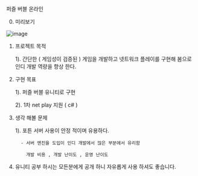 퍼즐 버블 온라인

0. 미리보기

![image](https://user-images.githubusercontent.com/10812487/155089694-e98c6c40-4943-4b69-a897-5244a55c8fec.png)


1. 프로젝트 목적 

    1). 간단한 ( 게임성이 검증된 ) 게임을 개발하고 넷트워크 플레이를 구현해 봄으로 인디 개발 역량을 향상 한다.

2. 구현 목표

    1). 퍼즐 버블 유니티로 구현 
  
    2). 1차 net play 지원 ( c# )
  
  
3. 생각 해볼 문제

    1). 포튼 서버 사용이 안정 적이며 유용하다.
  
         - 서버 엔진을 도입이 인디 개발에서 많은 부분에서 유리함
     
           개발 비용 , 개발 난이도 , 운영 난이도
       
       
4. 유니티 공부 하시는 모든분에게 공개 하니 자유롭게 사용 하셔도 좋습니다.
  
 
